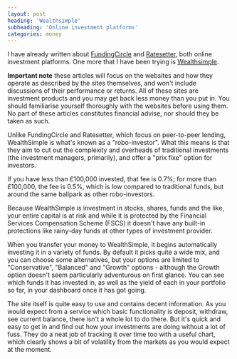```yaml
---
layout: post
heading: 'Wealthsimple'
subheading: 'Online investment platforms'
categories: money
---
```


I have already written about [FundingCircle](/on-engineering/money/online-investments-funding-circle/) and [Ratesetter](/on-engineering/money/online-investments-ratesetter/), both online investment platforms. One more that I have been trying is [Wealthsimple](https://wealthsimple.com/invite/BAH2PG).

**Important note** these articles will focus on the websites and how they operate as described by the sites themselves, and won't include discussions of their performance or returns. All of these sites are investment products and you may get back less money than you put in. You should familiarise yourself thoroughly with the websites before using them. No part of these articles constitutes financial advise, nor should they be taken as such.

Unlike FundingCircle and Ratesetter, which focus on peer-to-peer lending, WealthSimple is what's known as a "robo-investor". What this means is that they aim to cut out the complexity and overheads of traditional investments (the investment managers, primarily), and offer a "prix fixe" option for investors.

If you have less than £100,000 invested, that fee is 0.7%; for more than £100,000, the fee is 0.5%, which is low compared to traditional funds, but around the same ballpark as other robo-investors.

Because WealthSimple is investment in stocks, shares, funds and the like, your entire capital is at risk and while it is protected by the Financial Services Compensation Scheme (FSCS) it doesn't have any built-in protections like rainy-day funds at other types of investment provider.

When you transfer your money to WealthSimple, it begins automatically investing it in a variety of funds. By default it picks quite a wide mix, and you can choose some alternatives, but your options are limited to "Conservative", "Balanced" and "Growth" options - although the Growth option doesn't seem particularly adventurous on first glance. You can see which funds it has invested in, as well as the yield of each in your portfolio so far, in your dashboard once it has got going.

The site itself is quite easy to use and contains decent information. As you would expect from a service which basic functionality is deposit, withdraw, see current balance, there isn't a whole lot to do there. But it's quick and easy to get in and find out how your investments are doing without a lot of fuss. They do a neat job of tracking it over time too with a useful chart, which clearly shows a bit of volatility from the markets as you would expect at the moment.
